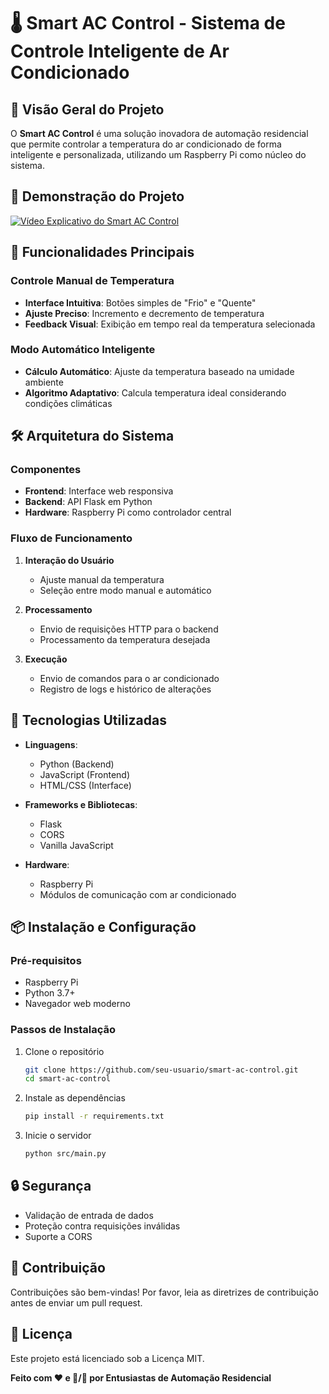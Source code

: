 # 🌡️ Smart AC Control - Sistema de Controle Inteligente de Ar Condicionado

## 📝 Visão Geral do Projeto

O **Smart AC Control** é uma solução inovadora de automação residencial que permite controlar a temperatura do ar condicionado de forma inteligente e personalizada, utilizando um Raspberry Pi como núcleo do sistema.

## 🎥 Demonstração do Projeto

[![Vídeo Explicativo do Smart AC Control](https://img.youtube.com/vi/SEU_LINK_AQUI/0.jpg)](https://www.youtube.com/watch?v=SEU_LINK_AQUI)


## 🚀 Funcionalidades Principais

### Controle Manual de Temperatura
- **Interface Intuitiva**: Botões simples de "Frio" e "Quente"
- **Ajuste Preciso**: Incremento e decremento de temperatura
- **Feedback Visual**: Exibição em tempo real da temperatura selecionada

### Modo Automático Inteligente
- **Cálculo Automático**: Ajuste da temperatura baseado na umidade ambiente
- **Algoritmo Adaptativo**: Calcula temperatura ideal considerando condições climáticas

## 🛠️ Arquitetura do Sistema

### Componentes
- **Frontend**: Interface web responsiva
- **Backend**: API Flask em Python
- **Hardware**: Raspberry Pi como controlador central

### Fluxo de Funcionamento

1. **Interação do Usuário**
   - Ajuste manual da temperatura
   - Seleção entre modo manual e automático

2. **Processamento**
   - Envio de requisições HTTP para o backend
   - Processamento da temperatura desejada

3. **Execução**
   - Envio de comandos para o ar condicionado
   - Registro de logs e histórico de alterações

## 🔧 Tecnologias Utilizadas

- **Linguagens**:
  - Python (Backend)
  - JavaScript (Frontend)
  - HTML/CSS (Interface)

- **Frameworks e Bibliotecas**:
  - Flask
  - CORS
  - Vanilla JavaScript

- **Hardware**:
  - Raspberry Pi
  - Módulos de comunicação com ar condicionado

## 📦 Instalação e Configuração

### Pré-requisitos
- Raspberry Pi
- Python 3.7+
- Navegador web moderno

### Passos de Instalação

1. Clone o repositório
   ```bash
   git clone https://github.com/seu-usuario/smart-ac-control.git
   cd smart-ac-control
   ```

2. Instale as dependências
   ```bash
   pip install -r requirements.txt
   ```


3. Inicie o servidor
   ```bash
   python src/main.py
   ```

## 🔒 Segurança

- Validação de entrada de dados
- Proteção contra requisições inválidas
- Suporte a CORS


## 🤝 Contribuição

Contribuições são bem-vindas! Por favor, leia as diretrizes de contribuição antes de enviar um pull request.

## 📄 Licença

Este projeto está licenciado sob a Licença MIT.


**Feito com ❤️ e 🥶/🥵 por Entusiastas de Automação Residencial**